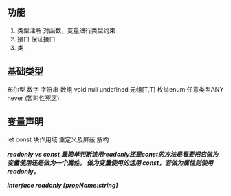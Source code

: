 ## 功能
1. 类型注解 对函数，变量进行类型约束
2. 接口 保证接口
3. 类

## 基础类型
布尔型 数字 字符串 数组 void null undefined 元组[T,T] 枚举enum 任意类型ANY never (暂时性死区)

## 变量声明
let const 块作用域 重定义及屏蔽 解构

***readonly vs const
最简单判断该用readonly还是const的方法是看要把它做为变量使用还是做为一个属性。 做为变量使用的话用 const，若做为属性则使用readonly。***

***interface readonly [propName:string]***
